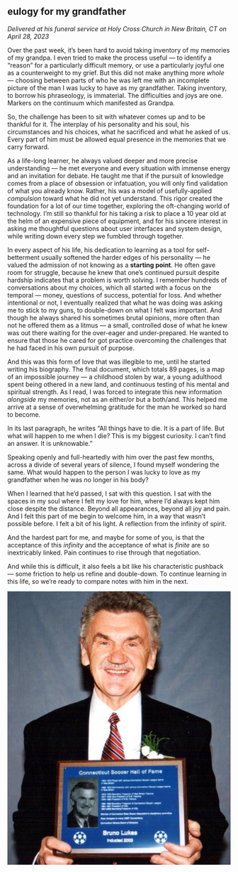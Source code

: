 ## eulogy for my grandfather

*Delivered at his funeral service at Holy Cross Church in New Britain, CT on April 28, 2023*

Over the past week, it’s been hard to avoid taking inventory of my memories of my grandpa. I even tried to make the process useful — to identify a “reason” for a particularly difficult memory, or use a particularly joyful one as a counterweight to my grief. But this did not make anything more *whole* — choosing between parts of who he was left me with an incomplete picture of the man I was lucky to have as my grandfather. Taking inventory, to borrow his phraseology, is immaterial. The difficulties and joys are one. Markers on the continuum which manifested as Grandpa.

So, the challenge has been to sit with whatever comes up and to be thankful for it. The interplay of his personality and his soul, his circumstances and his choices, what he sacrificed and what he asked of us. Every part of him must be allowed equal presence in the memories that we carry forward.

As a life-long learner, he always valued deeper and more precise understanding — he met everyone and every situation with immense energy and an invitation for debate. He taught me that if the pursuit of knowledge comes from a place of obsession or infatuation, you will only find validation of what you already know. Rather, his was a model of usefully-applied *compulsion* toward what he did not yet understand. This rigor created the foundation for a lot of our time together, exploring the oft-changing world of technology. I’m still so thankful for his taking a risk to place a 10 year old at the helm of an expensive piece of equipment, and for his sincere interest in asking me thoughtful questions about user interfaces and system design, while writing down every step we fumbled through together.

In every aspect of his life, his dedication to learning as a tool for self-betterment usually softened the harder edges of his personality — he valued the admission of not knowing as a **starting point**. He often gave room for struggle, because he knew that one’s continued pursuit despite hardship indicates that a problem is worth solving. I remember hundreds of conversations about my choices, which all started with a focus on the temporal — money, questions of success, potential for loss. And whether intentional or not, I eventually realized that what he was doing was asking me to stick to my guns, to double-down on what I felt was important. And though he always shared his sometimes brutal opinions, more often than not he offered them as a litmus — a small, controlled dose of what he knew was out there waiting for the over-eager and under-prepared. He wanted to ensure that those he cared for got practice overcoming the challenges that he had faced in his own pursuit of purpose.

And this was this form of love that was illegible to me, until he started writing his biography. The final document, which totals 89 pages, is a map of an impossible journey — a childhood stolen by war, a young adulthood spent being othered in a new land, and continuous testing of his mental and spiritual strength. As I read, I was forced to integrate this new information *alongside* my memories, not as an either/or but a both/and. This helped me arrive at a sense of overwhelming gratitude for the man he worked so hard to become.

In its last paragraph, he writes “All things have to die. It is a part of life. But what will happen to me when I die? This is my biggest curiosity. I can’t find an answer. It is unknowable.”

Speaking openly and full-heartedly with him over the past few months, across a divide of several years of silence, I found myself wondering the same. What would happen to the person I was lucky to love as my grandfather when he was no longer in his body?

When I learned that he’d passed, I sat with this question. I sat with the spaces in my soul where I felt my love for him, where I’d always kept him close despite the distance. Beyond all appearances, beyond all joy and pain. And I felt this part of me begin to welcome him, in a way that wasn’t possible before. I felt a bit of his light. A reflection from the infinity of spirit.

And the hardest part for me, and maybe for some of you, is that the acceptance of this *infinity* and the acceptance of what is *finite* are so inextricably linked. Pain continues to rise through that negotiation.

And while this is difficult, it also feels a bit like his characteristic pushback — some friction to help us refine and double-down. To continue learning in this life, so we’re ready to compare notes with him in the next.

![](images/bruno_lukas.jpeg)